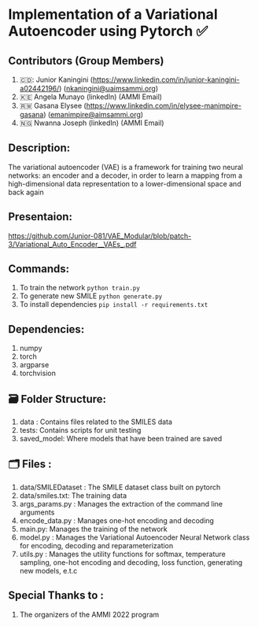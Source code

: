 #  Implementation of a Variational Autoencoder using Pytorch :white_check_mark:

## Contributors (Group Members)
 1) 🇨🇩: Junior Kaningini (https://www.linkedin.com/in/junior-kaningini-a02442196/) (nkaningini@uaimsammi.org)
 2) :kenya: Angela Munayo (linkedIn) (AMMI Email)
 3) :rwanda: Gasana Elysee (https://www.linkedin.com/in/elysee-manimpire-gasana) (emanimpire@aimsammi.org)
 4) :nigeria: Nwanna Joseph (linkedIn) (AMMI Email)

## Description:

The variational autoencoder (VAE) is a framework for training two neural networks: an encoder and a decoder, in order to learn a mapping from a high-dimensional data representation to a lower-dimensional space and back again

## Presentaion:
https://github.com/Junior-081/VAE_Modular/blob/patch-3/Variational_Auto_Encoder__VAEs_.pdf

## Commands:
 1) To train the network ```python train.py```
 2) To generate new SMILE ```python generate.py```
 3) To install dependencies ```pip install -r requirements.txt ```

## Dependencies:
 1) numpy
 2) torch
 3) argparse
 4) torchvision

## :card_file_box: Folder Structure:
 1) data : Contains files related to the SMILES data
 2) tests: Contains scripts for unit testing 
 3) saved_model: Where models that have been trained are saved

## :card_index_dividers: Files : 
 1) data/SMILEDataset : The SMILE dataset class built on pytorch
 2) data/smiles.txt: The training data
 3) args_params.py : Manages the extraction of the command line arguments
 4) encode_data.py : Manages one-hot encoding and decoding
 5) main.py: Manages the training of the network
 6) model.py : Manages the Variational Autoencoder Neural Network class for encoding, decoding and reparameterization
 7) utils.py : Manages the utility functions for softmax, temperature sampling, one-hot encoding and decoding, loss function, generating new models, e.t.c

## Special Thanks to :
 1) The organizers of the AMMI 2022 program
